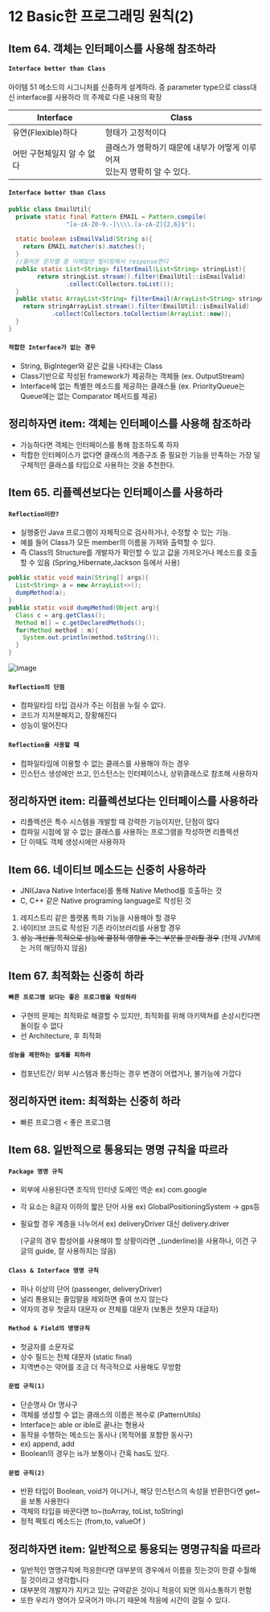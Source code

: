 # 12 Basic한 프로그래밍 원칙(2)

## Item 64. 객체는 인터페이스를 사용해 참조하라

#### `Interface better than Class`

아이템 51 메소드의 시그니처를 신중하게 설계하라. 중 parameter type으로 class대신 interface를 사용하라 의 주제로 다룬 내용의 확장

| Interface                  | Class                                                        |
| -------------------------- | ------------------------------------------------------------ |
| 유연(Flexible)하다         | 형태가 고정적이다                                            |
| 어떤 구현체일지 알 수 없다 | 클래스가 명확하기 때문에 내부가 어떻게 이루어져<br />있는지 명확히 알 수 있다. |

#### `Interface better than Class`

```java
public class EmailUtil{
  private static final Pattern EMAIL = Pattern.compile(
  				"[a-zA-Z0-9.-]\\\\.[a-zA-Z]{2,6}$");
  
  static boolean isEmailValid(String s){
    return EMAIL.matcher(s).matches();
  }
  //들어온 문자열 중 이메일만 필터링해서 response한다
  public static List<String> filterEmail(List<String> stringList){
		return stringList.stream().filter(EmailUtil::isEmailValid)
      			.collect(Collectors.toList());
  }
  public static ArrayList<String> filterEmail(ArrayList<String> stringArrayList){
    return stringArrayList.stream().filter(EmailUtil::isEmailValid)
      		.collect(Collectors.toCollection(ArrayList::new));
  }
}
```

#### `적합한 Interface가 없는 경우`

- String, BigInteger와 같은 값을 나타내는 Class
- Class기반으로 작성된 framework가 제공하는 객체들 (ex. OutputStream)
- Interface에 없는 특별한 메소드를 제공하는 클래스들 (ex. PriorityQueue는 Queue에는 없는 Comparator 메서드를 제공)

## 정리하자면 item: 객체는 인터페이스를 사용해 참조하라

- 가능하다면 객체는 인터페이스를 통해 참조하도록 하자
- 적합한 인터페이스가 없다면 클래스의 계층구조 중 필요한 기능을 만족하는 가장 덜 구체적인 클래스를 타입으로 사용하는 것을 추천한다.

## Item 65. 리플렉션보다는 인터페이스를 사용하라

#### `Reflection이란?`

- 실행중인 Java 프로그램이 자체적으로 검사하거나, 수정할 수 있는 기능.
- 예를 들어 Class가 모든 member의 이름을 가져와 출력할 수 있다.
- 즉 Class의 Structure를 개발자가 확인할 수 있고 값을 가져오거나 메소드를 호출할 수 있음 (Spring,Hibernate,Jackson 등에서 사용)

```java
public static void main(String[] args){
  List<String> a = new ArrayList<>();
  dumpMethod(a);
}
public static void dumpMethod(Object arg){
  Class c = arg.getClass();
  Method m[] = c.getDeclaredMethods();
  for(Method method : m){
    System.out.println(method.toString());
  }
}
```

![image](https://user-images.githubusercontent.com/40031858/139673256-75ccffa9-4eea-4e67-8ef5-85bc1b20c853.png)

#### `Reflection의 단점`

- 컴파일타임 타입 검사가 주는 이점을 누릴 수 없다.
- 코드가 지저분해지고, 장황해진다
- 성능이 떨어진다

#### `Reflection을 사용할 때`

- 컴파일타임에 이용할 수 없는 클래스를 사용해야 하는 경우
- 인스턴스 생성에만 쓰고, 인스턴스는 인터페이스나, 상위클래스로 참조해 사용하자

## 정리하자면 item: 리플렉션보다는 인터페이스를 사용하라

- 리플렉션은 특수 시스템을 개발할 때 강력한 기능이지만, 단점이 많다
- 컴파일 시점에 알 수 없는 클래스를 사용하는 프로그램을 작성하면 리플렉션
- 단 이때도 객체 생성시에만 사용하자

## Item 66. 네이티브 메소드는 신중히 사용하라

- JNI(Java Native Interface)를 통해 Native Method를 호출하는 것
- C, C++ 같은 Native programing language로 작성된 것

1. 레지스트리 같은 플랫폼 특화 기능을 사용해야 할 경우
2. 네이티브 코드로 작성된 기존 라이브러리를 사용할 경우
3. ~~성능 개선을 목적으로 성능에 결정적 영향을 주는 부분을 분리할 경우~~ (현재 JVM에는 거의 해당하지 않음)

## Item 67. 최적화는 신중히 하라

#### `빠른 프로그램 보다는 좋은 프로그램을 작성하라`

- 구현의 문제는 최적화로 해결할 수 있지만, 최적화를 위해 아키텍쳐를 손상시킨다면 돌이킬 수 없다
- 선 Architecture, 후 최적화

#### `성능을 제한하는 설계를 피하라`

- 컴포넌트간/ 외부 시스템과 통신하는 경우 변경이 어렵거나, 불가능에 가깝다

## 정리하자면 item: 최적화는 신중히 하라

- 빠른 프로그램 < 좋은 프로그램

## Item 68. 일반적으로 통용되는 명명 규칙을 따르라

#### `Package 명명 규칙`

- 외부에 사용된다면 조직의 인터넷 도메인 역순 ex) com.google

- 각 요소는 8글자 이하의 짧은 단어 사용 ex) GlobalPositioningSystem -> gps등

- 필요할 경우 계층을 나누어서 ex) deliveryDriver 대신 delivery.driver

  (구글의 경우 합성어를 사용해야 할 상황이라면 _(underline)을 사용하나, 이건 구글의 guide, 잘 사용하지는 않음)

#### `Class & Interface 명명 규칙`

- 하나 이상의 단어 (passenger, deliveryDriver)
- 널리 통용되는 줄임말을 제외하면 줄여 쓰지 않는다
- 약자의 경우 첫글자 대문자 or 전체를 대문자 (보통은 첫문자 대글자)

#### `Method & Field의 명명규칙`

- 첫글자를 소문자로
- 상수 필드는 전체 대문자 (static final)
- 지역변수는 약어를 조금 더 적극적으로 사용해도 무방함

#### `문법 규칙(1)`

- 단순명사 Or 명사구
- 객체를 생성할 수 없는 클래스의 이름은 복수로 (PatternUtils)
- Interface는 able or ible로 끝나는 형용사
- 동작을 수행하는 메소드는 동사나 (목적어를 포함한 동사구)
- ex) append, add
- Boolean의 경우는 is가 보통이나 간혹 has도 있다.

#### `문법 규칙(2)`

- 반환 타입이 Boolean, void가 아니거나, 해당 인스턴스의 속성을 반환한다면 get~을 보통 사용한다
- 객체의 타입을 바꾼다면 to~(toArray, toList, toString)
- 정적 팩토리 메소드는 (from,to, valueOf )

## 정리하자면 item: 일반적으로 통용되는 명명규칙을 따르라

- 일반적인 명명규칙에 적응한다면 대부분의 경우에서 이름을 짓는것이 한결 수월해질 것이라고 생각합니다
- 대부분의 개발자가 지키고 있는 규약같은 것이니 적응이 되면 의사소통하기 편함
- 또한 우리가 영어가 모국어가 아니기 때문에 적응에 시간이 걸릴 수 있다.







